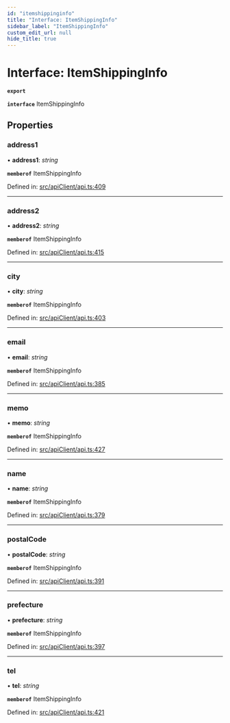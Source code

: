 ```yaml
---
id: "itemshippinginfo"
title: "Interface: ItemShippingInfo"
sidebar_label: "ItemShippingInfo"
custom_edit_url: null
hide_title: true
---
```


# Interface: ItemShippingInfo

**`export`** 

**`interface`** ItemShippingInfo

## Properties

### address1

• **address1**: *string*

**`memberof`** ItemShippingInfo

Defined in: [src/apiClient/api.ts:409](https://github.com/KyuzanInc/annapurna-sdk-js/blob/3c47a37/src/apiClient/api.ts#L409)

___

### address2

• **address2**: *string*

**`memberof`** ItemShippingInfo

Defined in: [src/apiClient/api.ts:415](https://github.com/KyuzanInc/annapurna-sdk-js/blob/3c47a37/src/apiClient/api.ts#L415)

___

### city

• **city**: *string*

**`memberof`** ItemShippingInfo

Defined in: [src/apiClient/api.ts:403](https://github.com/KyuzanInc/annapurna-sdk-js/blob/3c47a37/src/apiClient/api.ts#L403)

___

### email

• **email**: *string*

**`memberof`** ItemShippingInfo

Defined in: [src/apiClient/api.ts:385](https://github.com/KyuzanInc/annapurna-sdk-js/blob/3c47a37/src/apiClient/api.ts#L385)

___

### memo

• **memo**: *string*

**`memberof`** ItemShippingInfo

Defined in: [src/apiClient/api.ts:427](https://github.com/KyuzanInc/annapurna-sdk-js/blob/3c47a37/src/apiClient/api.ts#L427)

___

### name

• **name**: *string*

**`memberof`** ItemShippingInfo

Defined in: [src/apiClient/api.ts:379](https://github.com/KyuzanInc/annapurna-sdk-js/blob/3c47a37/src/apiClient/api.ts#L379)

___

### postalCode

• **postalCode**: *string*

**`memberof`** ItemShippingInfo

Defined in: [src/apiClient/api.ts:391](https://github.com/KyuzanInc/annapurna-sdk-js/blob/3c47a37/src/apiClient/api.ts#L391)

___

### prefecture

• **prefecture**: *string*

**`memberof`** ItemShippingInfo

Defined in: [src/apiClient/api.ts:397](https://github.com/KyuzanInc/annapurna-sdk-js/blob/3c47a37/src/apiClient/api.ts#L397)

___

### tel

• **tel**: *string*

**`memberof`** ItemShippingInfo

Defined in: [src/apiClient/api.ts:421](https://github.com/KyuzanInc/annapurna-sdk-js/blob/3c47a37/src/apiClient/api.ts#L421)

